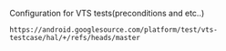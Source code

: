 Configuration for VTS tests(preconditions and etc..)

`https://android.googlesource.com/platform/test/vts-testcase/hal/+/refs/heads/master`